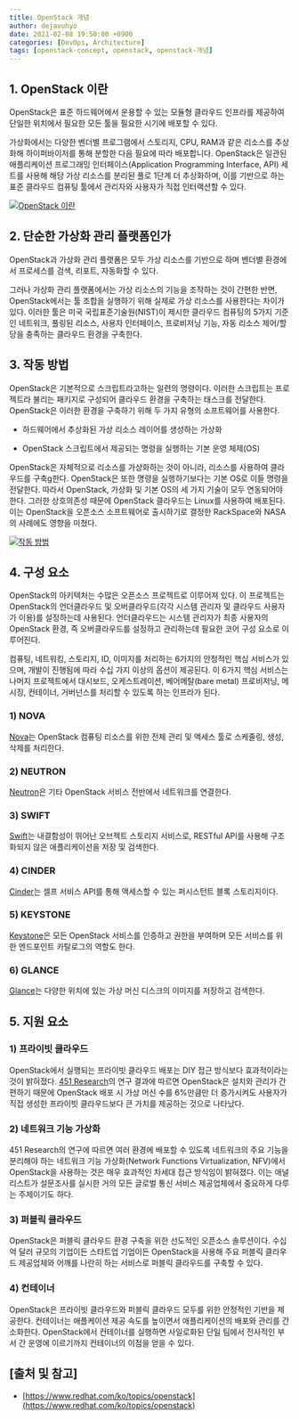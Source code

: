 ```yaml
---
title: OpenStack 개념
author: dejavuhyo
date: 2021-02-08 19:50:00 +0900
categories: [DevOps, Architecture]
tags: [openstack-concept, openstack, openstack-개념]
---
```


## 1. OpenStack 이란
OpenStack은 표준 하드웨어에서 운용할 수 있는 모듈형 클라우드 인프라를 제공하여 단일한 위치에서 필요한 모든 툴을 필요한 시기에 배포할 수 있다.

가상화에서는 다양한 벤더별 프로그램에서 스토리지, CPU, RAM과 같은 리소스를 추상화해 하이퍼바이저를 통해 분할한 다음 필요에 따라 배포합니다. OpenStack은 일관된 애플리케이션 프로그래밍 인터페이스(Application Programming Interface, API) 세트를 사용해 해당 가상 리소스를 분리된 풀로 1단계 더 추상화하며, 이를 기반으로 하는 표준 클라우드 컴퓨팅 툴에서 관리자와 사용자가 직접 인터랙션할 수 있다.

[![OpenStack 이란](https://i.ytimg.com/vi_webp/9-br7qDuuK4/sddefault.webp)](https://www.youtube.com/watch?v=9-br7qDuuK4&feature=emb_logo)

## 2. 단순한 가상화 관리 플랫폼인가
OpenStack과 가상화 관리 플랫폼은 모두 가상 리소스를 기반으로 하며 벤더별 환경에서 프로세스를 검색, 리포트, 자동화할 수 있다.

그러나 가상화 관리 플랫폼에서는 가상 리소스의 기능을 조작하는 것이 간편한 반면, OpenStack에서는 툴 조합을 실행하기 위해 실제로 가상 리소스를 사용한다는 차이가 있다. 이러한 툴은 미국 국립표준기술원(NIST)이 제시한 클라우드 컴퓨팅의 5가지 기준인 네트워크, 풀링된 리소스, 사용자 인터페이스, 프로비저닝 기능, 자동 리소스 제어/할당을 충족하는 클라우드 환경을 구축한다.

## 3. 작동 방법
OpenStack은 기본적으로 스크립트라고하는 일련의 명령이다. 이러한 스크립트는 프로젝트라 불리는 패키지로 구성되어 클라우드 환경을 구축하는 태스크를 전달한다. OpenStack은 이러한 환경을 구축하기 위해 두 가지 유형의 소프트웨어를 사용한다.

* 하드웨어에서 추상화된 가상 리소스 레이어를 생성하는 가상화

* OpenStack 스크립트에서 제공되는 명령을 실행하는 기본 운영 체제(OS)

OpenStack은 자체적으로 리소스를 가상화하는 것이 아니라, 리소스를 사용하여 클라우드를 구축g한다. OpenStack은 또한 명령을 실행하기보다는 기본 OS로 이들 명령을 전달한다. 따라서 OpenStack, 가상화 및 기본 OS의 세 가지 기술이 모두 연동되어야 한다. 그러한 상호의존성 때문에 OpenStack 클라우드는 Linux를 사용하여 배포된다. 이는 OpenStack을 오픈소스 소프트웨어로 출시하기로 결정한 RackSpace와 NASA의 사례에도 영향을 미쳤다.

[![작동 방법](https://i.ytimg.com/vi_webp/Ir05ZGX4IT4/sddefault.webp)](https://www.youtube.com/watch?v=Ir05ZGX4IT4&feature=emb_logo)

## 4. 구성 요소
OpenStack의 아키텍처는 수많은 오픈소스 프로젝트로 이루어져 있다. 이 프로젝트는 OpenStack의 언더클라우드 및 오버클라우드(각각 시스템 관리자 및 클라우드 사용자가 이용)를 설정하는데 사용된다. 언더클라우드는 시스템 관리자가 최종 사용자의 OpenStack 환경, 즉 오버클라우드를 설정하고 관리하는데 필요한 코어 구성 요소로 이루어진다.

컴퓨팅, 네트워킹, 스토리지, ID, 이미지를 처리하는 6가지의 안정적인 핵심 서비스가 있으며, 개발이 진행됨에 따라 수십 가지 이상의 옵션이 제공된다. 이 6가지 핵심 서비스는 나머지 프로젝트에서 대시보드, 오케스트레이션, 베어메탈(bare metal) 프로비저닝, 메시징, 컨테이너, 거버넌스를 처리할 수 있도록 하는 인프라가 된다.

### 1) NOVA
[Nova](https://www.openstack.org/software/releases/ocata/components/nova)는 OpenStack 컴퓨팅 리소스를 위한 전체 관리 및 액세스 툴로 스케줄링, 생성, 삭제를 처리한다.

### 2) NEUTRON
[Neutron](https://www.openstack.org/software/releases/ocata/components/neutron)은 기타 OpenStack 서비스 전반에서 네트워크를 연결한다.

### 3) SWIFT
[Swift](https://www.openstack.org/software/releases/ocata/components/swift)는 내결함성이 뛰어난 오브젝트 스토리지 서비스로, RESTful API를 사용해 구조화되지 않은 애플리케이션을 저장 및 검색한다.

### 4) CINDER
[Cinder](https://www.openstack.org/software/releases/ocata/components/cinder)는 셀프 서비스 API를 통해 액세스할 수 있는 퍼시스턴트 블록 스토리지이다.

### 5) KEYSTONE
[Keystone](https://www.openstack.org/software/releases/ocata/components/keystone)은 모든 OpenStack 서비스를 인증하고 권한을 부여하며 모든 서비스를 위한 엔드포인트 카탈로그의 역할도 한다.

### 6) GLANCE
[Glance](https://www.openstack.org/software/releases/ocata/components/glance)는 다양한 위치에 있는 가상 머신 디스크의 이미지를 저장하고 검색한다.

## 5. 지원 요소

### 1) 프라이빗 클라우드
OpenStack에서 실행되는 프라이빗 클라우드 배포는 DIY 접근 방식보다 효과적이라는 것이 밝혀졌다. [451 Research](https://www.redhat.com/ko/resources/openstack-use-case-private-cloud)의 연구 결과에 따르면 OpenStack은 설치와 관리가 간편하기 때문에 OpenStack 배포 시 가상 머신 수를 6%만큼만 더 증가시켜도 사용자가 직접 생성한 프라이빗 클라우드보다 큰 가치를 제공하는 것으로 나타났다.

### 2) 네트워크 기능 가상화
451 Research의 연구에 따르면 여러 환경에 배포할 수 있도록 네트워크의 주요 기능을 분리해야 하는 네트워크 기능 가상화(Network Functions Virtualization, NFV)에서 OpenStack을 사용하는 것은 매우 효과적인 차세대 접근 방식임이 밝혀졌다. 이는 애널리스트가 설문조사를 실시한 거의 모든 글로벌 통신 서비스 제공업체에서 중요하게 다루는 주제이기도 하다.

### 3) 퍼블릭 클라우드
OpenStack은 퍼블릭 클라우드 환경 구축을 위한 선도적인 오픈소스 솔루션이다. 수십억 달러 규모의 기업이든 스타트업 기업이든 OpenStack을 사용해 주요 퍼블릭 클라우드 제공업체와 어깨를 나란히 하는 서비스로 퍼블릭 클라우드를 구축할 수 있다.

### 4) 컨테이너
OpenStack은 프라이빗 클라우드와 퍼블릭 클라우드 모두를 위한 안정적인 기반을 제공한다. 컨테이너는 애플케이션 제공 속도를 높이면서 애플리케이션의 배포와 관리를 간소화한다. OpenStack에서 컨테이너를 실행하면 사일로화된 단일 팀에서 전사적인 부서 간 운영에 이르기까지 컨테이너의 이점을 얻을 수 있다.

## [출처 및 참고]
* [https://www.redhat.com/ko/topics/openstack](https://www.redhat.com/ko/topics/openstack)
